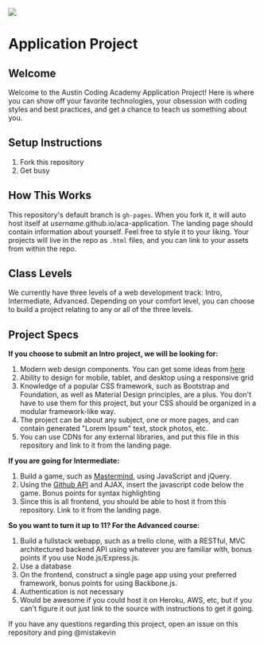 ![](http://static1.squarespace.com/static/538f3fcde4b05c5fecc7a40e/t/538f48a4e4b00d94e8c253b3/1453396632576/?format=400w)
# Application Project

## Welcome
Welcome to the Austin Coding Academy Application Project! Here is where you can show off your favorite technologies, your obsession with coding styles and best practices, and get a chance to teach us something about you.

## Setup Instructions
1. Fork this repository
2. Get busy

## How This Works
This repository's default branch is `gh-pages`. When you fork it, it will auto host itself at _username_.github.io/aca-application. The landing page should contain information about yourself. Feel free to style it to your liking. Your projects will live in the repo as `.html` files, and you can link to your assets from within the repo.

## Class Levels
We currently have three levels of a web development track: Intro, Intermediate, Advanced. Depending on your comfort level, you can choose to build a project relating to any or all of the three levels.

## Project Specs
**If you choose to submit an Intro project, we will be looking for:**

1. Modern web design components. You can get some ideas from [here](http://noeticforce.com/modern-web-design-elements-apps-and-websites)
1. Ability to design for mobile, tablet, and desktop using a responsive grid
2. Knowledge of a popular CSS framework, such as Bootstrap and Foundation, as well as Material Design principles, are a plus. You don't have to use them for this project, but your CSS should be organized in a modular framework-like way.
3. The project can be about any subject, one or more pages, and can contain generated "Lorem Ipsum" text, stock photos, etc.
4. You can use CDNs for any external libraries, and put this file in this repository and link to it from the landing page.

**If you are going for Intermediate:**

1. Build a game, such as [Mastermind](https://en.wikipedia.org/wiki/Mastermind_(board_game)), using JavaScript and jQuery. 
2. Using the [Github API](https://developer.github.com/v3/) and AJAX, insert the javascript code below the game. Bonus points for syntax highlighting
3. Since this is all frontend, you should be able to host it from this repository. Link to it from the landing page.


**So you want to turn it up to 11? For the Advanced course:**

1. Build a fullstack webapp, such as a trello clone, with a RESTful, MVC architectured backend API using whatever you are familiar with, bonus points if you use Node.js/Express.js.
2. Use a database
2. On the frontend, construct a single page app using your preferred framework, bonus points for using Backbone.js.
3. Authentication is not necessary
3. Would be awesome if you could host it on Heroku, AWS, etc, but if you can't figure it out just link to the source with instructions to get it going.

If you have any questions regarding this project, open an issue on this repository and ping @mistakevin
